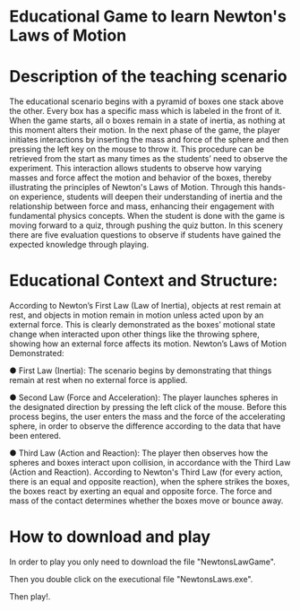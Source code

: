 # Educational Game to learn Newton's Laws of Motion
 
# Description of the teaching scenario  
The educational scenario begins with a pyramid of boxes one stack above the other. Every box has a 
specific mass which is labeled in the front of it. When the game starts, all o boxes remain in a state of 
inertia, as nothing at this moment alters their motion. In the next phase of the game, the player initiates 
interactions by inserting the mass and force of the sphere and then pressing the left key on the mouse 
to throw it. 
This procedure can be retrieved from the start as many times as the students’ need to observe 
the experiment. This interaction allows students to observe how varying masses and force affect the 
motion and behavior of the boxes, thereby illustrating the principles of Newton's Laws of Motion. 
Through this hands-on experience, students will deepen their understanding of inertia and the 
relationship between force and mass, enhancing their engagement with fundamental physics concepts. 
When the student is done with the game is moving forward to a quiz, through pushing the quiz button. 
In this scenery there are five evaluation questions to observe if students have gained the expected 
knowledge through playing. 


# Educational Context and Structure: 
According to Newton’s First Law (Law of Inertia), objects at rest remain at rest, and objects 
in motion remain in motion unless acted upon by an external force. This is clearly demonstrated 
as the boxes’ motional state change when interacted upon other things like the throwing sphere, 
showing how an external force affects its motion. 
Newton’s Laws of Motion Demonstrated: 

●  First Law (Inertia): The scenario begins by demonstrating that things remain at rest when 
no external force is applied.  

● Second Law (Force and Acceleration): The player launches spheres in the designated 
direction by pressing the left click of the mouse. Before this process begins, the user enters 
the mass and the force of the accelerating sphere, in order to observe the difference according 
to the data that have been entered. 

● Third Law (Action and Reaction): The player then observes how the spheres and boxes 
interact upon collision, in accordance with the Third Law (Action and Reaction). According to 
Newton's Third Law (for every action, there is an equal and opposite reaction), when the sphere 
strikes the boxes, the boxes react by exerting an equal and opposite force. 
The force and mass of the contact determines whether the boxes move or bounce away. 


# How to download and play 

In order to play you only need to download the file "NewtonsLawGame".


Then you double click on the executional file "NewtonsLaws.exe".


Then play!.
